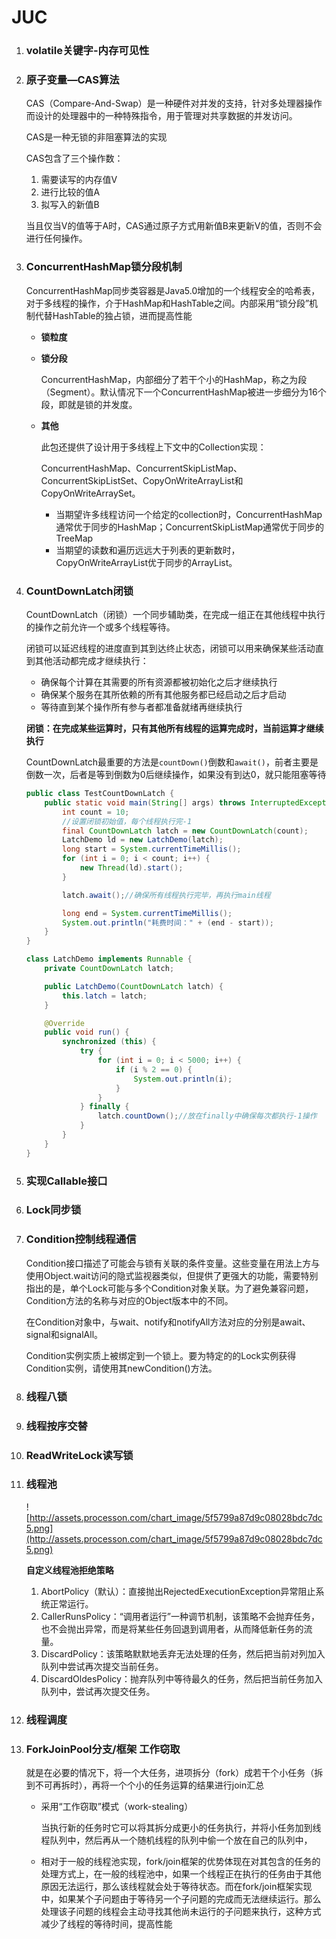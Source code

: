 # JUC

1. ### volatile关键字-内存可见性

   

2. ### 原子变量—CAS算法

   CAS（Compare-And-Swap）是一种硬件对并发的支持，针对多处理器操作而设计的处理器中的一种特殊指令，用于管理对共享数据的并发访问。

   CAS是一种无锁的非阻塞算法的实现

   CAS包含了三个操作数：

   1. 需要读写的内存值V
   2. 进行比较的值A
   3. 拟写入的新值B

   当且仅当V的值等于A时，CAS通过原子方式用新值B来更新V的值，否则不会进行任何操作。

3. ### ConcurrentHashMap锁分段机制

   ConcurrentHashMap同步类容器是Java5.0增加的一个线程安全的哈希表，对于多线程的操作，介于HashMap和HashTable之间。内部采用“锁分段”机制代替HashTable的独占锁，进而提高性能

   - **锁粒度**

     

   - **锁分段**

     ConcurrentHashMap，内部细分了若干个小的HashMap，称之为段（Segment）。默认情况下一个ConcurrentHashMap被进一步细分为16个段，即就是锁的并发度。

     

   - **其他**

     此包还提供了设计用于多线程上下文中的Collection实现：

     ConcurrentHashMap、ConcurrentSkipListMap、ConcurrentSkipListSet、CopyOnWriteArrayList和CopyOnWriteArraySet。

     - 当期望许多线程访问一个给定的collection时，ConcurrentHashMap通常优于同步的HashMap；ConcurrentSkipListMap通常优于同步的TreeMap
     - 当期望的读数和遍历远远大于列表的更新数时，CopyOnWriteArrayList优于同步的ArrayList。

4. ### CountDownLatch闭锁

   CountDownLatch（闭锁）一个同步辅助类，在完成一组正在其他线程中执行的操作之前允许一个或多个线程等待。

   闭锁可以延迟线程的进度直到其到达终止状态，闭锁可以用来确保某些活动直到其他活动都完成才继续执行：

   - 确保每个计算在其需要的所有资源都被初始化之后才继续执行
   - 确保某个服务在其所依赖的所有其他服务都已经启动之后才启动
   - 等待直到某个操作所有参与者都准备就绪再继续执行

   **闭锁：在完成某些运算时，只有其他所有线程的运算完成时，当前运算才继续执行**

   CountDownLatch最重要的方法是`countDown()`倒数和`await()`，前者主要是倒数一次，后者是等到倒数为0后继续操作，如果没有到达0，就只能阻塞等待

   ```java
   public class TestCountDownLatch {
       public static void main(String[] args) throws InterruptedException {
           int count = 10;
           //设置闭锁初始值，每个线程执行完-1
           final CountDownLatch latch = new CountDownLatch(count);
           LatchDemo ld = new LatchDemo(latch);
           long start = System.currentTimeMillis();
           for (int i = 0; i < count; i++) {
               new Thread(ld).start();
           }
   
           latch.await();//确保所有线程执行完毕，再执行main线程
   
           long end = System.currentTimeMillis();
           System.out.println("耗费时间：" + (end - start));
       }
   }
   
   class LatchDemo implements Runnable {
       private CountDownLatch latch;
   
       public LatchDemo(CountDownLatch latch) {
           this.latch = latch;
       }
   
       @Override
       public void run() {
           synchronized (this) {
               try {
                   for (int i = 0; i < 5000; i++) {
                       if (i % 2 == 0) {
                           System.out.println(i);
                       }
                   }
               } finally {
                   latch.countDown();//放在finally中确保每次都执行-1操作
               }
           }
       }
   }
   ```

   

5. ### 实现Callable接口

   

6. ### Lock同步锁

7. ### Condition控制线程通信

   Condition接口描述了可能会与锁有关联的条件变量。这些变量在用法上方与使用Object.wait访问的隐式监视器类似，但提供了更强大的功能，需要特别指出的是，单个Lock可能与多个Condition对象关联。为了避免兼容问题，Condition方法的名称与对应的Object版本中的不同。

   在Condition对象中，与wait、notify和notifyAll方法对应的分别是await、signal和signalAll。

   Condition实例实质上被绑定到一个锁上。要为特定的的Lock实例获得Condition实例，请使用其newCondition()方法。

8. ### 线程八锁

   

9. ### 线程按序交替

   

10. ### ReadWriteLock读写锁

11. ### 线程池

    ![http://assets.processon.com/chart_image/5f5799a87d9c08028bdc7dc5.png](http://assets.processon.com/chart_image/5f5799a87d9c08028bdc7dc5.png)

    **自定义线程池拒绝策略**

    1. AbortPolicy（默认）：直接抛出RejectedExecutionException异常阻止系统正常运行。
    2. CallerRunsPolicy：“调用者运行”一种调节机制，该策略不会抛弃任务，也不会抛出异常，而是将某些任务回退到调用者，从而降低新任务的流量。
    3. DiscardPolicy：该策略默默地丢弃无法处理的任务，然后把当前对列加入队列中尝试再次提交当前任务。
    4. DiscardOldesPolicy：抛弃队列中等待最久的任务，然后把当前任务加入队列中，尝试再次提交任务。

12. ### 线程调度

13. ### ForkJoinPool分支/框架 工作窃取

     就是在必要的情况下，将一个大任务，进项拆分（fork）成若干个小任务（拆到不可再拆时），再将一个个小的任务运算的结果进行join汇总

    - 采用“工作窃取”模式（work-stealing）

      当执行新的任务时它可以将其拆分成更小的任务执行，并将小任务加到线程队列中，然后再从一个随机线程的队列中偷一个放在自己的队列中，

    - 相对于一般的线程池实现，fork/join框架的优势体现在对其包含的任务的处理方式上，在一般的线程池中，如果一个线程正在执行的任务由于其他原因无法运行，那么该线程就会处于等待状态。而在fork/join框架实现中，如果某个子问题由于等待另一个子问题的完成而无法继续运行。那么处理该子问题的线程会主动寻找其他尚未运行的子问题来执行，这种方式减少了线程的等待时间，提高性能

